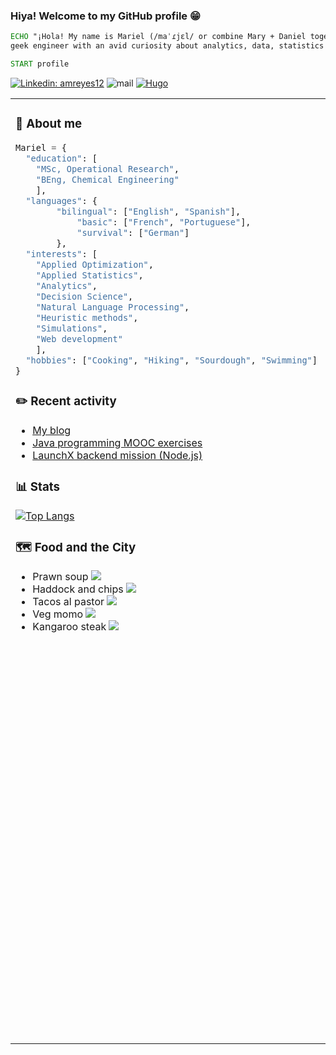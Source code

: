### Hiya! Welcome to my GitHub profile 😁

```cmd
ECHO "¡Hola! My name is Mariel (/maˈɾjɛl/ or combine Mary + Daniel together). Tech enthusiast and
geek engineer with an avid curiosity about analytics, data, statistics and solving problems."

START profile
```

[![Linkedin: amreyes12](https://img.shields.io/badge/-amreyes12-blue?style=social&logo=Linkedin)](https://www.linkedin.com/in/amreyes12/) ![mail](https://img.shields.io/badge/mariel%2Ersal-EA4335?&style=social&logo=gmail) [![Hugo](https://img.shields.io/badge/Mariel's%20blog-FF4088?style=social&logo=hugo)](https://mariel-rs.github.io/blogs/)

<table><tr><td valign="top" width="33%">

### :notebook: About me

```python
Mariel = {
  "education": [
  	"MSc, Operational Research", 
  	"BEng, Chemical Engineering"
	],
  "languages": {
		"bilingual": ["English", "Spanish"],
        	"basic": ["French", "Portuguese"],
        	"survival": ["German"]
        },  
  "interests": [
  	"Applied Optimization", 
	"Applied Statistics", 
	"Analytics",
	"Decision Science",
	"Natural Language Processing", 
	"Heuristic methods", 
	"Simulations",
	"Web development"
	],
  "hobbies": ["Cooking", "Hiking", "Sourdough", "Swimming"]
}
```

### :pencil2: Recent activity

- [My blog](http://mariel-rs.github.io/blogs)
- [Java programming MOOC exercises](https://github.com/mariel-rs/mooc_fi_java)
- [LaunchX backend mission (Node.js)](https://github.com/mariel-rs/playbook)

### :bar_chart: Stats

[![Top Langs](https://github-readme-stats.vercel.app/api/top-langs/?username=mariel-rs&langs_count=8&layout=compact&hide=jupyter%20notebook)](#)


### :world_map: Food and the City

- Prawn soup <img src="https://img.shields.io/badge/-Acapulco-2e94ba?style=flat-square&logo=freelancer&logoColor=white"/>
- Haddock and chips <img src="https://img.shields.io/badge/-Edinburgh-005EB8?style=flat-square&logo=data:image/svg+xml;base64,PD94bWwgdmVyc2lvbj0iMS4wIj8+CjxzdmcgeG1sbnM9Imh0dHA6Ly93d3cudzMub3JnLzIwMDAvc3ZnIiB3aWR0aD0iMTAwMCIgaGVpZ2h0PSI2MDAiPgo8cmVjdCB3aWR0aD0iMTAwJSIgaGVpZ2h0PSIxMDAlIiBmaWxsPSIjMDA1RUI4Ii8+CjxwYXRoIGQ9Ik0gMCwwIEwgMTAwMCw2MDAgTSAwLDYwMCBMIDEwMDAsMCIgc3Ryb2tlPSIjZmZmIiBzdHJva2Utd2lkdGg9IjEyMCIvPgo8L3N2Zz4=&logoColor=white"/> 
- Tacos al pastor <img src="https://img.shields.io/badge/-Mexico%20City-ff5000?style=flat-square&logo=metrodelaciudaddemexico&logoColor=white"/> 
- Veg momo <img src="https://img.shields.io/badge/-Reading-53004e?style=flat-square&logo=data:image/svg+xml;base64,PD94bWwgdmVyc2lvbj0iMS4wIiBlbmNvZGluZz0iVVRGLTgiPz4KPHN2ZyB4bWxucz0iaHR0cDovL3d3dy53My5vcmcvMjAwMC9zdmciIHdpZHRoPSI4MDAiIGhlaWdodD0iNDgwIj4KPHBhdGggZmlsbD0iI0ZGRiIgZD0ibTAsMGg4MDB2NDgwSDAiLz4KPHBhdGggc3Ryb2tlPSIjQzgxMDJFIiBzdHJva2Utd2lkdGg9Ijk2IiBkPSJtMCwyNDBoODAwTTQwMCwwdjQ4MCIvPgo8L3N2Zz4=&logoColor=white"/> 
- Kangaroo steak <img src="https://img.shields.io/badge/-Sydney-E40000?style=flat-square&logo=qantas&logoColor=white"/> 

</td><td valign="top" width="55%">

### :keyboard: Tech Stack

**Languages**

![C#](https://img.shields.io/badge/C%23-%23239120.svg?style=flat-square&logo=c-sharp&logoColor=white)
![Java](https://img.shields.io/badge/Java-%23ED8B00.svg?style=for-the-square&logo=openjdk&logoColor=white)
![Python](https://img.shields.io/badge/Python-3670A0?style=flat-square&logo=python&logoColor=ffdd54)
![R](https://img.shields.io/badge/R-%23276DC3.svg?style=flat-square&logo=r&logoColor=white)

**Web**

![CSS3](https://img.shields.io/badge/CSS3-%231572B6.svg?style=flat-square&logo=css3&logoColor=white)
![Express.js](https://img.shields.io/badge/express.js-%23404d59.svg?style=flat-square&logo=express&logoColor=%2361DAFB)
![HTML5](https://img.shields.io/badge/HTML5-%23E34F26.svg?style=flat-square&logo=html5&logoColor=white)
![Hugo](https://img.shields.io/badge/Hugo-FF4088?style=flat-square&logo=hugo&logoColor=white)
![JavaScript](https://img.shields.io/badge/JavaScript-%23323330.svg?style=flat-square&logo=javascript&logoColor=%23F7DF1E)
![NodeJS](https://img.shields.io/badge/Node.js-6DA55F?style=flat-square&logo=node.js&logoColor=white)

**Databases**

![MicrosoftSQLServer](https://img.shields.io/badge/Microsoft%20SQL%20Server-CC2927?style=flat-square&logo=microsoft%20sql%20server&logoColor=white)
![MySQL](https://img.shields.io/badge/MySQL-%2300f.svg?style=flat-square&logo=mysql&logoColor=white)
![PostgreSQL](https://img.shields.io/badge/PostgreSQL-%23316192.svg?style=flat-square&logo=postgresql&logoColor=white)
![SQLite](https://img.shields.io/badge/SQLite-%2307405e.svg?style=flat-square&logo=sqlite&logoColor=white)

**Data Analysis**

![Power BI](https://img.shields.io/badge/Power%20BI-F2C811?style=flat-square&logo=power%20bi&logoColor=black)

**Data Science / Machine Learning**

![Jupyter](https://img.shields.io/badge/Jupyter%20Notebook-F37626?style=flat-square&logo=jupyter&logoColor=white)
![NLTK](https://img.shields.io/badge/NLTK-276e7d?style=flat-square&logo=python&logoColor=white)
![NumPy](https://img.shields.io/badge/NumPy-%23013243.svg?style=flat-square&logo=numpy&logoColor=white)
![Pandas](https://img.shields.io/badge/pandas-%23150458.svg?style=flat-square&logo=pandas&logoColor=white)
![scikit-learn](https://img.shields.io/badge/scikit--learn-%23F7931E.svg?style=flat-square&logo=scikit-learn&logoColor=white)
![SciPy](https://img.shields.io/badge/SciPy-%230C55A5.svg?style=flat-square&logo=scipy&logoColor=%white)
![SymPy](https://img.shields.io/badge/SymPy-3B5526?style=flat-square&logo=sympy&logoColor=%white)

**IDE / Editor**

![Vim](https://img.shields.io/badge/Vim-%2311AB00.svg?style=flat-square&logo=vim&logoColor=white)
![Visual Studio](https://img.shields.io/badge/Visual%20Studio-5C2D91.svg?style=flat-square&logo=visual-studio&logoColor=white)
![Visual Studio Code](https://img.shields.io/badge/VSCode-0078d7.svg?style=flat-square&logo=visual-studio-code&logoColor=white)

**OS**

![CentOS](https://img.shields.io/badge/CentOS-002260?style=flat-squarge&logo=centos&logoColor=F0F0F0)
![Ubuntu](https://img.shields.io/badge/Ubuntu-E95420?style=flat-square&logo=ubuntu&logoColor=white)
![Windows](https://img.shields.io/badge/Windows-0078D6?style=flat-square&logo=windows&logoColor=white)

**Testing**

![Jest](https://img.shields.io/badge/-Jest-%23C21325?style=flat-square&logo=jest&logoColor=white)
![pytest](https://img.shields.io/badge/-pytest-0A9EDC?style=flat-square&logo=pytest&logoColor=white)

**Version control**

![Git](https://img.shields.io/badge/git-%23F05033.svg?style=flat-square&logo=git&logoColor=white)
![GitHub](https://img.shields.io/badge/GitHub-%23121011.svg?style=flat-square&logo=github&logoColor=white)
![Perforce Helix](https://img.shields.io/badge/-Perforce%20Helix-00AEEF?style=flat-square&logo=Perforce&logoColor=white)

### :headphones: A song for your thoughts

- A State of Trance mixes
- Chopin's Nocturnes
- Goldfrapp
- HouseNation UK radio
- In Search of Sunrise compilations
- La Oreja de Van Gogh
- Phever.ie radio
- Universal Religion compilations

</td></tr></table>
